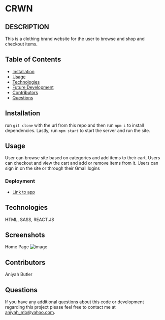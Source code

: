# CRWN 

## DESCRIPTION
This is a clothing brand website for the user to browse and shop and checkout items.

## Table of Contents
* [Installation](#installation)
* [Usage](#usage)
* [Technologies](#technologies)
* [Future Development](#Future)
* [Contributors](#contributors)
* [Questions](#questions) 
   
## Installation
run `git clone` with the url from this repo and then run `npm i` to install dependencies. Lastly, run `npm start` to start the server and run the site.


## Usage  
User can browse site based on categories and add items to their cart.
Users can checkout and view the cart and add or remove items from it.
Users can sign in on the site or through their Gmail logins


### Deployment

* [Link to app]( https://jolly-bubblegum-09a598.netlify.app/)


## Technologies
HTML, SASS, REACT.JS


## Screenshots

Home Page
![image]()

## Contributors
Aniyah Butler

## Questions

If you have any additional questions about this code or development regarding this project please feel free to contact me at aniyah_mb@yahoo.com.
